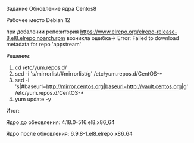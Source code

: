 Задание Обновление ядра Centos8

Рабочее место Debian 12

при добалении репозитория https://www.elrepo.org/elrepo-release-8.el8.elrepo.noarch.rpm возникла ошибка=> Error: Failed to download metadata for repo 'appstream'

Решение:

1. cd /etc/yum.repos.d/
2. sed -i 's/mirrorlist/#mirrorlist/g' /etc/yum.repos.d/CentOS-*
3. sed -i 's|#baseurl=http://mirror.centos.org|baseurl=http://vault.centos.org|g' /etc/yum.repos.d/CentOS-*
4. yum update -y

Итог:

Ядро до обновления: 4.18.0-516.el8.x86_64

Ядро после обновления: 6.9.8-1.el8.elrepo.x86_64